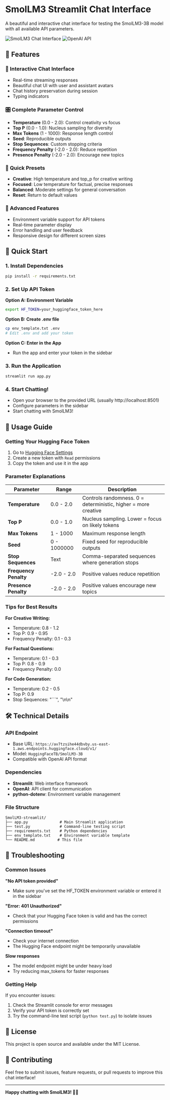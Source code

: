 # SmolLM3 Streamlit Chat Interface

A beautiful and interactive chat interface for testing the SmolLM3-3B model with all available API parameters.

![SmolLM3 Chat Interface](https://img.shields.io/badge/Streamlit-FF4B4B?style=for-the-badge&logo=streamlit&logoColor=white)
![OpenAI API](https://img.shields.io/badge/OpenAI_API-412991?style=for-the-badge&logo=openai&logoColor=white)

## 🌟 Features

### 💬 Interactive Chat Interface
- Real-time streaming responses
- Beautiful chat UI with user and assistant avatars
- Chat history preservation during session
- Typing indicators

### 🎛️ Complete Parameter Control
- **Temperature** (0.0 - 2.0): Control creativity vs focus
- **Top P** (0.0 - 1.0): Nucleus sampling for diversity
- **Max Tokens** (1 - 1000): Response length control
- **Seed**: Reproducible outputs
- **Stop Sequences**: Custom stopping criteria
- **Frequency Penalty** (-2.0 - 2.0): Reduce repetition
- **Presence Penalty** (-2.0 - 2.0): Encourage new topics

### 🎯 Quick Presets
- **Creative**: High temperature and top_p for creative writing
- **Focused**: Low temperature for factual, precise responses
- **Balanced**: Moderate settings for general conversation
- **Reset**: Return to default values

### 🔧 Advanced Features
- Environment variable support for API tokens
- Real-time parameter display
- Error handling and user feedback
- Responsive design for different screen sizes

## 🚀 Quick Start

### 1. Install Dependencies
```bash
pip install -r requirements.txt
```

### 2. Set Up API Token

**Option A: Environment Variable**
```bash
export HF_TOKEN=your_huggingface_token_here
```

**Option B: Create .env file**
```bash
cp env_template.txt .env
# Edit .env and add your token
```

**Option C: Enter in the App**
- Run the app and enter your token in the sidebar

### 3. Run the Application
```bash
streamlit run app.py
```

### 4. Start Chatting!
- Open your browser to the provided URL (usually http://localhost:8501)
- Configure parameters in the sidebar
- Start chatting with SmolLM3!

## 📖 Usage Guide

### Getting Your Hugging Face Token
1. Go to [Hugging Face Settings](https://huggingface.co/settings/tokens)
2. Create a new token with `Read` permissions
3. Copy the token and use it in the app

### Parameter Explanations

| Parameter | Range | Description |
|-----------|-------|-------------|
| **Temperature** | 0.0 - 2.0 | Controls randomness. 0 = deterministic, higher = more creative |
| **Top P** | 0.0 - 1.0 | Nucleus sampling. Lower = focus on likely tokens |
| **Max Tokens** | 1 - 1000 | Maximum response length |
| **Seed** | 0 - 1000000 | Fixed seed for reproducible outputs |
| **Stop Sequences** | Text | Comma-separated sequences where generation stops |
| **Frequency Penalty** | -2.0 - 2.0 | Positive values reduce repetition |
| **Presence Penalty** | -2.0 - 2.0 | Positive values encourage new topics |

### Tips for Best Results

**For Creative Writing:**
- Temperature: 0.8 - 1.2
- Top P: 0.9 - 0.95
- Frequency Penalty: 0.1 - 0.3

**For Factual Questions:**
- Temperature: 0.1 - 0.3
- Top P: 0.8 - 0.9
- Frequency Penalty: 0.0

**For Code Generation:**
- Temperature: 0.2 - 0.5
- Top P: 0.9
- Stop Sequences: "```", "\n\n"

## 🛠️ Technical Details

### API Endpoint
- Base URL: `https://av7tzsihe44dbvby.us-east-1.aws.endpoints.huggingface.cloud/v1/`
- Model: `HuggingFaceTB/SmolLM3-3B`
- Compatible with OpenAI API format

### Dependencies
- **Streamlit**: Web interface framework
- **OpenAI**: API client for communication
- **python-dotenv**: Environment variable management

### File Structure
```
SmolLM3-streamlit/
├── app.py              # Main Streamlit application
├── test.py             # Command-line testing script
├── requirements.txt    # Python dependencies
├── env_template.txt    # Environment variable template
└── README.md          # This file
```

## 🐛 Troubleshooting

### Common Issues

**"No API token provided"**
- Make sure you've set the HF_TOKEN environment variable or entered it in the sidebar

**"Error: 401 Unauthorized"**
- Check that your Hugging Face token is valid and has the correct permissions

**"Connection timeout"**
- Check your internet connection
- The Hugging Face endpoint might be temporarily unavailable

**Slow responses**
- The model endpoint might be under heavy load
- Try reducing max_tokens for faster responses

### Getting Help
If you encounter issues:
1. Check the Streamlit console for error messages
2. Verify your API token is correctly set
3. Try the command-line test script (`python test.py`) to isolate issues

## 📝 License

This project is open source and available under the MIT License.

## 🤝 Contributing

Feel free to submit issues, feature requests, or pull requests to improve this chat interface!

---

**Happy chatting with SmolLM3! 🤖✨**

